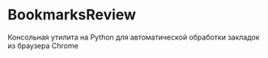 # BookmarksReview
Консольная утилита на Python для автоматической обработки закладок из браузера Chrome
